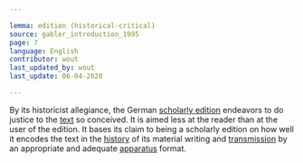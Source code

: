 ```yaml
---

lemma: edition (historical-critical)
source: gabler_introduction_1995
page: 7
language: English
contributor: wout
last_updated_by: wout
last_update: 06-04-2020

---
```


By its historicist allegiance, the German [scholarly edition](editionScholarly.html) endeavors to do justice to the [text](text.html) so conceived. It is aimed less at the reader than at the user of the edition. It bases its claim to being a scholarly edition on how well it encodes the text in the [history](history.html) of its material writing and [transmission](textualTransmission.html) by an appropriate and adequate [apparatus](appratusCritical.html) format.
